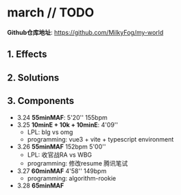 # march // TODO

**Github仓库地址**: <https://github.com/MilkyFog/my-world>

## 1. **Effects**

## 2. **Solutions**

## 3. **Components**

- 3.24 **55minMAF**: 5'20'' 155bpm
- 3.25 **10minE + 10k + 10minE**: 4'09''
  - LPL: blg vs omg
  - programming: vue3 + vite + typescript environment
- 3.26 **55minMAF** 152bpm 5'00''
  - LPL: 收官战RA vs WBG
  - programming: 修改resume 腾讯笔试
- 3.27 **60minMAF** 4'58'' 149bpm
  - programming: algorithm-rookie
- 3.28 **65minMAF**
